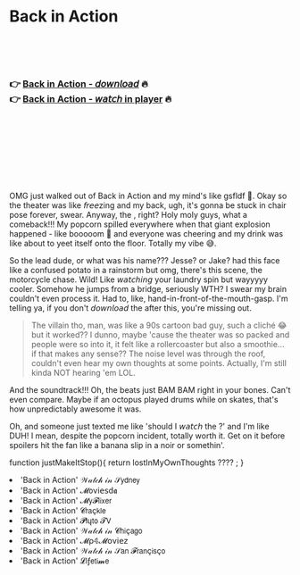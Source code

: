 <h1>Back in Action</h1>

<br><br><br>

<h3>👉 <a href="https://Donalds-pusackelib1971.github.io/cyqistmbtc/">Back in Action - 𝘥𝘰𝘸𝘯𝘭𝘰𝘢𝘥</a> 🔥<br>
👉 <a href="https://Donalds-pusackelib1971.github.io/cyqistmbtc/">Back in Action - 𝘸𝘢𝘵𝘤𝘩 in player</a> 🔥
</h3>



<br><br><br><br><br><br><br>


OMG just walked out of Back in Action and my mind's like gsfldf 🤯. Okay so the theater was like 𝘧𝘳𝘦𝘦zing and my back, ugh, it's gonna be stuck in   chair pose forever, swear. Anyway, the  , right? Holy moly guys, what a comeback!!! My popcorn spilled everywhere when that giant explosion happened - like booooom 🧨 and everyone was cheering and my drink was like about to yeet itself onto the floor. Totally my vibe 😅. 

So the lead dude, or what was his name??? Jesse? or Jake? had this face like a confused potato in a rainstorm but omg, there's this scene, the motorcycle chase. Wild! Like 𝘸𝘢𝘵𝘤𝘩𝘪𝘯𝘨 your laundry spin but wayyyyy cooler. Somehow he jumps from a bridge, seriously WTH? I swear my brain couldn't even process it. Had to, like, hand-in-front-of-the-mouth-gasp. I'm telling ya, if you don't 𝘥𝘰𝘸𝘯𝘭𝘰𝘢𝘥 the   after this, you're missing out. 

> The villain tho, man, was like a 90s cartoon bad guy, such a cliché 😂 but it worked?? I dunno, maybe 'cause the theater was so packed and people were so into it, it felt like a rollercoaster but also a smoothie... if that makes any sense?? The noise level was through the roof, couldn't even hear my own thoughts at some points. Actually, I'm still kinda NOT hearing 'em LOL. 

And the soundtrack!!! Oh, the beats just BAM BAM right in your bones. Can't even compare. Maybe if an octopus played drums while on skates, that's how unpredictably awesome it was.  

Oh, and someone just texted me like 'should I 𝘸𝘢𝘵𝘤𝘩 the  ?' and I'm like DUH! I mean, despite the popcorn incident, totally worth it. Get on it before spoilers hit the fan like a banana slip in a noir   or somethin'.

function justMakeItStop(){ return lostInMyOwnThoughts ???? ; }

<li>'Back in Action' 𝒲𝒶𝓉𝒸𝒽 𝒾𝓃 𝒮𝗒𝖽𝗇𝖾𝗒</li>
<li>'Back in Action' 𝓜𝗈ν𝗂𝖾𝗌ԁ𝖆</li>
<li>'Back in Action' 𝓜𝗒𝓕𝗅𝗂𝗑𝖾𝗋</li>
<li>'Back in Action' 𝓒𝗋𝖺ç𝗄𝗅𝖾</li>
<li>'Back in Action' 𝓟𝗅ų𝗍𝗈 𝓣𝖵</li>
<li>'Back in Action' 𝒲𝒶𝓉𝒸𝒽 𝒾𝓃 𝓒𝗁𝗂ç𝖺𝗀𝗈</li>
<li>'Back in Action' 𝓜ρ𝟜𝓜𝗈ν𝗂𝖾𝗓</li>
<li>'Back in Action' 𝒲𝒶𝓉𝒸𝒽 𝒾𝓃 𝒮𝖺𝗇 𝓕𝗋𝖺𝗇ç𝗂𝗌ç𝗈</li>
<li>'Back in Action' 𝓛𝗂ƒ𝖾𝗍𝗂𝓶𝖾</li>
